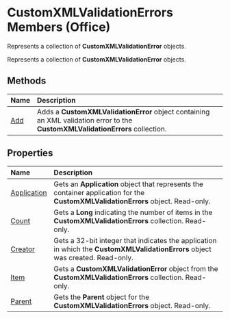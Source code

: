 
# CustomXMLValidationErrors Members (Office)
Represents a collection of  **CustomXMLValidationError** objects.

Represents a collection of  **CustomXMLValidationError** objects.


## Methods



|**Name**|**Description**|
|:-----|:-----|
|[Add](21b330f2-9c4e-7216-cebb-70d602d68279.md)|Adds a  **CustomXMLValidationError** object containing an XML validation error to the **CustomXMLValidationErrors** collection.|

## Properties



|**Name**|**Description**|
|:-----|:-----|
|[Application](4fa8137e-57c3-2762-8dd9-ce5fd745cd0c.md)|Gets an  **Application** object that represents the container application for the **CustomXMLValidationErrors** object. Read-only.|
|[Count](49381924-8fe9-5bc6-92b5-340765931ef2.md)|Gets a  **Long** indicating the number of items in the **CustomXMLValidationErrors** collection. Read-only.|
|[Creator](53232bbe-a116-2393-7ee4-ee7eff31481f.md)|Gets a 32-bit integer that indicates the application in which the  **CustomXMLValidationErrors** object was created. Read-only.|
|[Item](8e468d5a-e9dd-58e6-da3a-fed9fdb11ee6.md)|Gets a  **CustomXMLValidationError** object from the **CustomXMLValidationErrors** collection. Read-only.|
|[Parent](71d61d87-d113-f2cd-226b-6d135686539b.md)|Gets the  **Parent** object for the **CustomXMLValidationErrors** object. Read-only.|

